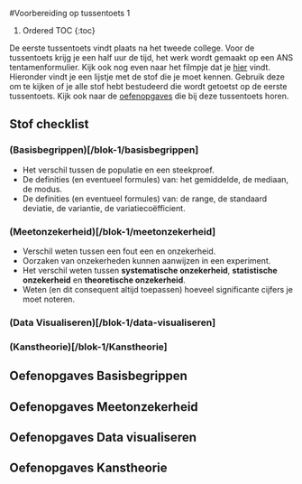 #Voorbereiding op tussentoets 1

1. Ordered TOC
{:toc}

De eerste tussentoets vindt plaats na het tweede college. 
Voor de tussentoets krijg je een half uur de tijd, het werk wordt gemaakt op een ANS tentamenformulier. Kijk ook nog even naar het filmpje dat je [hier](https://www.youtube.com/watch?v=jWgdlNEHN2A) vindt.
Hieronder vindt je een lijstje met de stof die je moet kennen. Gebruik deze om te kijken of je alle stof hebt bestudeerd die wordt getoetst op de eerste tussentoets. Kijk ook naar de [oefenopgaves](tussentoets-I/oefenopgaves) die bij deze tussentoets horen.

## Stof checklist

### (Basisbegrippen)[/blok-1/basisbegrippen]
- Het verschil tussen de populatie en een steekproef.
- De definities (en eventueel formules) van: het gemiddelde, de mediaan, de modus.
- De definities (en eventueel formules) van: de range, de standaard deviatie, de variantie, de variatiecoëfficient.


### (Meetonzekerheid)[/blok-1/meetonzekerheid]
- Verschil weten tussen een fout een en onzekerheid. 
- Oorzaken van onzekerheden kunnen aanwijzen in een experiment. 
- Het verschil weten tussen **systematische onzekerheid**, **statistische onzekerheid** en **theoretische onzekerheid**. 
- Weten (en dit consequent altijd toepassen) hoeveel significante cijfers je moet noteren. 


### (Data Visualiseren)[/blok-1/data-visualiseren]


### (Kanstheorie)[/blok-1/Kanstheorie]





## Oefenopgaves Basisbegrippen

## Oefenopgaves Meetonzekerheid

## Oefenopgaves Data visualiseren

## Oefenopgaves Kanstheorie